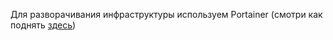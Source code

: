 
Для разворачивания инфраструктуры используем Portainer (смотри как поднять [здесь](../docker/portainer.md))

